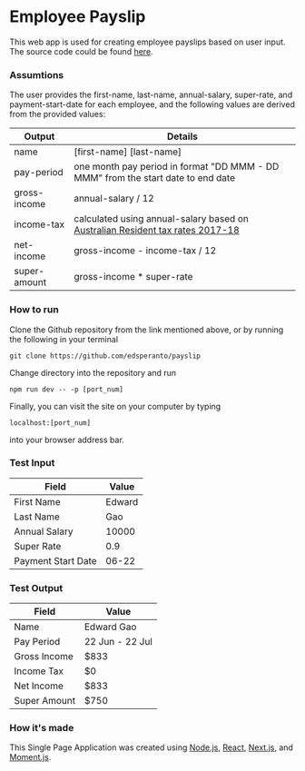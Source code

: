 # Employee Payslip

This web app is used for creating employee payslips based on user input. The source code could be found [here](https://github.com/edsperanto/payslip).

### Assumtions

The user provides the first-name, last-name, annual-salary, super-rate, and payment-start-date for each employee, and the following values are derived from the provided values:

| Output | Details |
| --- | --- |
| name | [first-name] [last-name] |
| pay-period | one month pay period in format "DD MMM - DD MMM" from the start date to end date |
| gross-income | annual-salary / 12 |
| income-tax | calculated using annual-salary based on [Australian Resident tax rates 2017-18](https://www.ato.gov.au/Rates/Individual-income-tax-rates/) |
| net-income | gross-income - income-tax / 12 |
| super-amount | gross-income * super-rate |

### How to run

Clone the Github repository from the link mentioned above, or by running the following in your terminal

```
git clone https://github.com/edsperanto/payslip
```

Change directory into the repository and run

```
npm run dev -- -p [port_num]
```

Finally, you can visit the site on your computer by typing

```
localhost:[port_num]
```

into your browser address bar.

### Test Input

| Field | Value |
| --- | --- |
| First Name | Edward |
| Last Name | Gao |
| Annual Salary | 10000 |
| Super Rate | 0.9 |
| Payment Start Date | 06-22 |

### Test Output

| Field | Value |
| --- | --- |
| Name | Edward Gao |
| Pay Period | 22 Jun - 22 Jul |
| Gross Income | $833 |
| Income Tax | $0 |
| Net Income | $833 |
| Super Amount | $750 |

### How it's made

This Single Page Application was created using [Node.js](https://nodejs.org/en/), [React](https://reactjs.org/), [Next.js](https://nextjs.org/), and [Moment.js](https://momentjs.com/).
